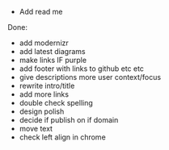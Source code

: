  * Add read me 



 Done:
 * add modernizr
 * add latest diagrams
 * make links IF purple
 * add footer with links to github etc etc
 * give descriptions more user context/focus
 * rewrite intro/title
 * add more links
 * double check spelling
 * design polish
 * decide if publish on if domain
 * move text
* check left align in chrome
